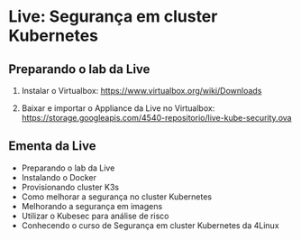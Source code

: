 # Live: Segurança em cluster Kubernetes

## Preparando o lab da Live

1. Instalar o Virtualbox:
https://www.virtualbox.org/wiki/Downloads

2. Baixar e importar o Appliance da Live no Virtualbox:
https://storage.googleapis.com/4540-repositorio/live-kube-security.ova

## Ementa da Live
- Preparando o lab da Live
- Instalando o Docker
- Provisionando cluster K3s
- Como melhorar a segurança no cluster Kubernetes
- Melhorando a segurança em imagens
- Utilizar o Kubesec para análise de risco
- Conhecendo o curso de Segurança em cluster Kubernetes da 4Linux
